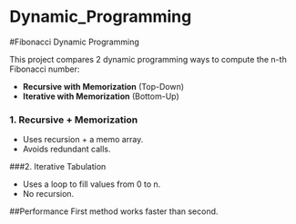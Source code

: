 # Dynamic_Programming

#Fibonacci Dynamic Programming

This project compares 2 dynamic programming ways to compute the n-th Fibonacci number:
- **Recursive with Memorization** (Top-Down)
- **Iterative with Memorization** (Bottom-Up)

### 1. Recursive + Memorization
- Uses recursion + a memo array.
- Avoids redundant calls.

###2. Iterative Tabulation
- Uses a loop to fill values from 0 to n.
- No recursion.

##Performance
First method works faster than second.
